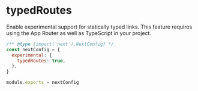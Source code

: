 # typedRoutes

Enable experimental support for statically typed links. This feature requires using the App Router as well as TypeScript in your project.

```js
/** @type {import('next').NextConfig} */
const nextConfig = {
  experimental: {
    typedRoutes: true,
  },
}

module.exports = nextConfig
```